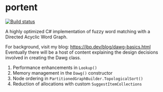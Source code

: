 # portent

[![Build status](https://ci.appveyor.com/api/projects/status/8g8n9bd3wh3boddb?svg=true)](https://ci.appveyor.com/project/jeanbern/portent)
<!--[![codecov](https://codecov.io/gh/jeanbern/portent/branch/master/graph/badge.svg)](https://codecov.io/gh/jeanbern/portent)-->

A highly optimized C# implementation of fuzzy word matching with a Directed Acyclic Word Graph.  

For background, visit my blog: <https://jbp.dev/blog/dawg-basics.html>  
Eventually there will be a host of content explaining the design decisions involved in creating the Dawg class.
1. Performance enhancements in `Lookup()`
2. Memory management in the `Dawg()` constructor
3. Node ordering in `PartitionedGraphBuilder.TopologicalSort()`
4. Reduction of allocations with custom `SuggestItemCollections`